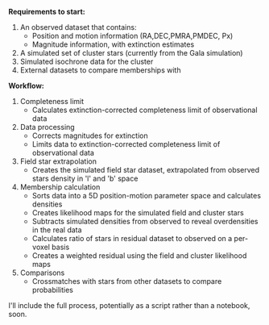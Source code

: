 **Requirements to start:**
1. An observed dataset that contains:
     - Position and motion information (RA,DEC,PMRA,PMDEC, Px)
     - Magnitude information, with extinction estimates
2. A simulated set of cluster stars (currently from the Gala simulation)
3. Simulated isochrone data for the cluster
4. External datasets to compare memberships with

**Workflow:**
1. Completeness limit
     - Calculates extinction-corrected completeness limit of observational data
2. Data processing
     - Corrects magnitudes for extinction
     - Limits data to extinction-corrected completeness limit of observational data
3. Field star extrapolation
     - Creates the simulated field star dataset, extrapolated from observed stars density in 'l' and 'b' space
4. Membership calculation
     - Sorts data into a 5D position-motion parameter space and calculates densities
     - Creates likelihood maps for the simulated field and cluster stars
     - Subtracts simulated densities from observed to reveal overdensities in the real data
     - Calculates ratio of stars in residual dataset to observed on a per-voxel basis
     - Creates a weighted residual using the field and cluster likelihood maps
5. Comparisons
     - Crossmatches with stars from other datasets to compare probabilities

I'll include the full process, potentially as a script rather than a notebook, soon.
